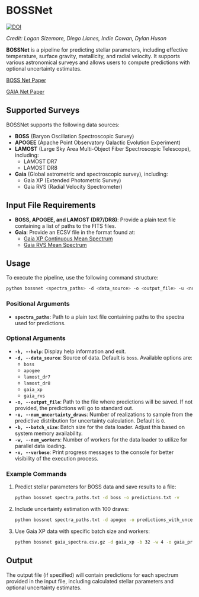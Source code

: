 # BOSSNet
[![DOI](https://zenodo.org/badge/610963244.svg)](https://zenodo.org/doi/10.5281/zenodo.10453134)

*Credit: Logan Sizemore, Diego Llanes, Indie Cowan, Dylan Huson*

**BOSSNet** is a pipeline for predicting stellar parameters, including effective temperature, surface gravity, metallicity, and radial velocity. It supports various astronomical surveys and allows users to compute predictions with optional uncertainty estimates.

[BOSS Net Paper](https://iopscience.iop.org/article/10.3847/1538-3881/ad291d/meta)

[GAIA Net Paper](https://arxiv.org/pdf/2503.02958)

## Supported Surveys

BOSSNet supports the following data sources:

- **BOSS** (Baryon Oscillation Spectroscopic Survey)
- **APOGEE** (Apache Point Observatory Galactic Evolution Experiment)
- **LAMOST** (Large Sky Area Multi-Object Fiber Spectroscopic Telescope), including:
  - LAMOST DR7
  - LAMOST DR8
- **Gaia** (Global astrometric and spectroscopic survey), including:
  - Gaia XP (Extended Photometric Survey)
  - Gaia RVS (Radial Velocity Spectrometer)

## Input File Requirements

- **BOSS, APOGEE, and LAMOST (DR7/DR8)**: Provide a plain text file containing a list of paths to the FITS files.
- **Gaia**: Provide an ECSV file in the format found at:
  - [Gaia XP Continuous Mean Spectrum](http://cdn.gea.esac.esa.int/Gaia/gdr3/Spectroscopy/xp_continuous_mean_spectrum/)
  - [Gaia RVS Mean Spectrum](http://cdn.gea.esac.esa.int/Gaia/gdr3/Spectroscopy/rvs_mean_spectrum/)

## Usage

To execute the pipeline, use the following command structure:

```bash
python bossnet <spectra_paths> -d <data_source> -o <output_file> -u <num_uncertainty_draws> -b <batch_size> -w <num_workers> -v
```

### Positional Arguments

- **`spectra_paths`**: Path to a plain text file containing paths to the spectra used for predictions.

### Optional Arguments

- **`-h, --help`**: Display help information and exit.
- **`-d, --data_source`**: Source of data. Default is `boss`. Available options are:
  - `boss`
  - `apogee`
  - `lamost_dr7`
  - `lamost_dr8`
  - `gaia_xp`
  - `gaia_rvs`
- **`-o, --output_file`**: Path to the file where predictions will be saved. If not provided, the predictions will go to standard out.
- **`-u, --num_uncertainty_draws`**: Number of realizations to sample from the predictive distribution for uncertainty calculation. Default is `0`.
- **`-b, --batch_size`**: Batch size for the data loader. Adjust this based on system memory availability.
- **`-w, --num_workers`**: Number of workers for the data loader to utilize for parallel data loading.
- **`-v, --verbose`**: Print progress messages to the console for better visibility of the execution process.

### Example Commands

1. Predict stellar parameters for BOSS data and save results to a file:

   ```bash
   python bossnet spectra_paths.txt -d boss -o predictions.txt -v
   ```

2. Include uncertainty estimation with 100 draws:

   ```bash
   python bossnet spectra_paths.txt -d apogee -o predictions_with_uncertainties.txt -u 100 -v
   ```

3. Use Gaia XP data with specific batch size and workers:

   ```bash
   python bossnet gaia_spectra.csv.gz -d gaia_xp -b 32 -w 4 -o gaia_predictions.txt
   ```

## Output

The output file (if specified) will contain predictions for each spectrum provided in the input file, including calculated stellar parameters and optional uncertainty estimates.
